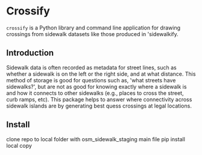 # Crossify

`crossify` is a Python library and command line application for drawing
crossings from sidewalk datasets like those produced in 'sidewalkify.

## Introduction

Sidewalk data is often recorded as metadata for street lines,
such as whether a sidewalk is on the left or the right side, and at what
distance. This method of storage is good for questions such as, 'what streets
have sidewalks?', but are not as good for knowing exactly where a sidewalk is
and how it connects to other sidewalks (e.g., places to cross the street,
curb ramps, etc). This package helps to answer where connectivity across sidewalk islands are
by generating best quess crossings at legal locations.

## Install
clone repo to local folder with osm_sidewalk_staging main file
pip install local copy
